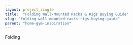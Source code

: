 ```yaml
---
layout: project_single
title:  "Folding Wall-Mounted Racks & Rigs Buying Guide"
slug: "folding-wall-mounted-racks-rigs-buying-guide"
parent: "home-gym-inspiration"
---
```

Folding